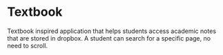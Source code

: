 # Textbook
Textbook inspired application that helps students access academic notes that are stored in dropbox.
A student can search for a specific page, no need to scroll.
